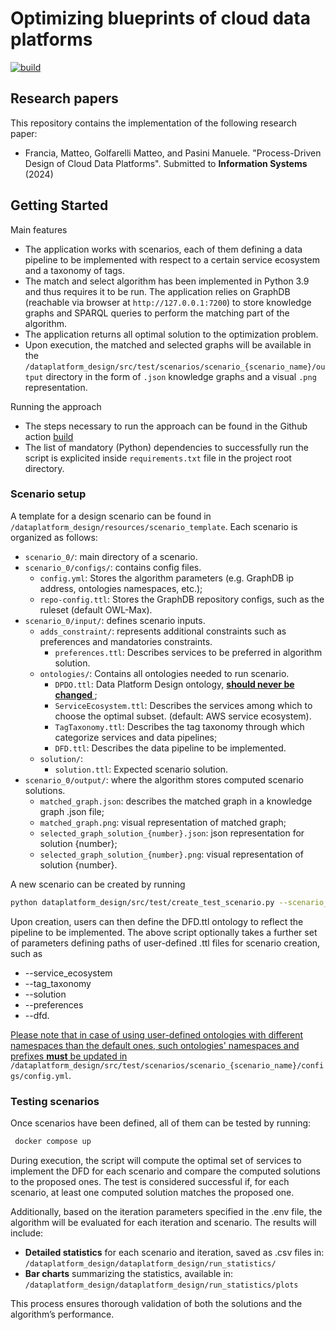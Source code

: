 # Optimizing blueprints of cloud data platforms

[![build](https://github.com/big-unibo/DataPlatformDesign/actions/workflows/build.yml/badge.svg)](https://github.com/big-unibo/DataPlatformDesign/actions/workflows/build.yml)

## Research papers

This repository contains the implementation of the following research paper:

- Francia, Matteo, Golfarelli Matteo, and Pasini Manuele. "Process-Driven Design of Cloud Data Platforms". Submitted to **Information Systems** (2024) 

## Getting Started

Main features

- The application works with scenarios, each of them defining a data pipeline to be implemented with respect to a certain service ecosystem and a taxonomy of tags.
- The match and select algorithm has been implemented in Python 3.9 and thus requires it to be run. The application relies on GraphDB (reachable via browser at `http://127.0.0.1:7200`) to store knowledge graphs and SPARQL queries to perform the matching part of the algorithm.
- The application returns all optimal solution to the optimization problem.
- Upon execution, the matched and selected graphs will be available in the `/dataplatform_design/src/test/scenarios/scenario_{scenario_name}/output` directory in the form of `.json` knowledge graphs and a visual `.png` representation.

Running the approach

- The steps necessary to run the approach can be found in the Github action [build](https://github.com/big-unibo/DataPlatformDesign/blob/master/.github/workflows/build.yml)
- The list of mandatory (Python) dependencies to successfully run the script is explicited inside `requirements.txt` file in the project root directory.

### Scenario setup

A template for a design scenario can be found in `/dataplatform_design/resources/scenario_template`. Each scenario is organized as follows:

- `scenario_0/`: main directory of a scenario.
- `scenario_0/configs/`: contains config files.
  - `config.yml`: Stores the algorithm parameters (e.g. GraphDB ip address, ontologies namespaces, etc.);
  - `repo-config.ttl`: Stores the GraphDB repository configs, such as the ruleset (default OWL-Max).
- `scenario_0/input/`: defines scenario inputs.
  - `adds_constraint/`: represents additional constraints such as preferences and mandatories constraints.
    - `preferences.ttl`: Describes services to be preferred in algorithm solution.
  - `ontologies/`: Contains all ontologies needed to run scenario.
    - `DPDO.ttl`: Data Platform Design ontology, <u><b> should never be changed </b></u>;
    - `ServiceEcosystem.ttl`: Describes the services among which to choose the optimal subset. (default: AWS service ecosystem).
    - `TagTaxonomy.ttl`: Describes the tag taxonomy through which categorize services and data pipelines;
    - `DFD.ttl`: Describes the data pipeline to be implemented.
  - `solution/`:
    - `solution.ttl`: Expected scenario solution.
- `scenario_0/output/`: where the algorithm stores computed scenario solutions.
  - `matched_graph.json`: describes the matched graph in a knowledge graph .json file;
  - `matched_graph.png`: visual representation of matched graph;
  - `selected_graph_solution_{number}.json`: json representation for solution {number};
  - `selected_graph_solution_{number}.png`: visual representation of solution {number}.

A new scenario can be created by running

   ```sh
   python dataplatform_design/src/test/create_test_scenario.py --scenario_name {scenario_name}
   ```
Upon creation, users can then define the DFD.ttl ontology to reflect the pipeline to be implemented. The above script optionally takes a further set of parameters defining paths of user-defined .ttl files for scenario creation, such as 
- --service_ecosystem
- --tag_taxonomy
- --solution
- --preferences
- --dfd.

<u>Please note that in case of using user-defined ontologies with different namespaces than the default ones, such ontologies' namespaces and prefixes <b>must</b> be updated in </u> `/dataplatform_design/src/test/scenarios/scenario_{scenario_name}/configs/config.yml`.

### Testing scenarios

Once scenarios have been defined, all of them can be tested by running:

   ```sh
    docker compose up
   ```

During execution, the script will compute the optimal set of services to implement the DFD for each scenario and compare the computed solutions to the proposed ones. The test is considered successful if, for each scenario, at least one computed solution matches the proposed one.

Additionally, based on the iteration parameters specified in the .env file, the algorithm will be evaluated for each iteration and scenario. The results will include:

- <b>Detailed statistics</b> for each scenario and iteration, saved as .csv files in:
`/dataplatform_design/dataplatform_design/run_statistics/`
- <b>Bar charts</b> summarizing the statistics, available in:
`/dataplatform_design/dataplatform_design/run_statistics/plots`

This process ensures thorough validation of both the solutions and the algorithm’s performance.